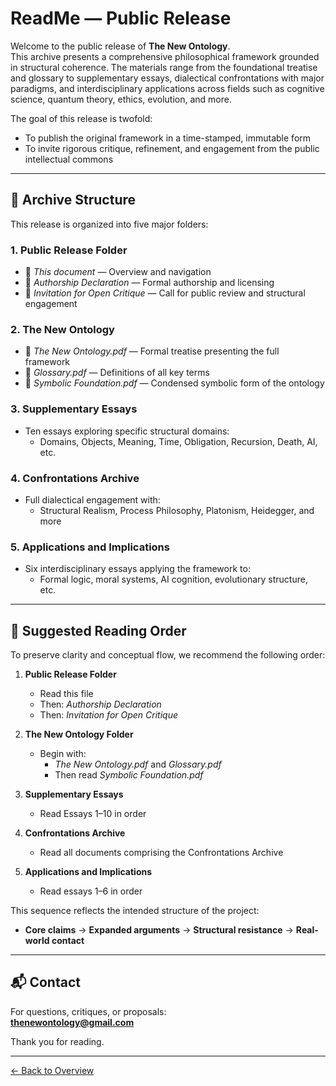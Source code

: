 # ReadMe — Public Release

Welcome to the public release of **The New Ontology**.  
This archive presents a comprehensive philosophical framework grounded in structural coherence. The materials range from the foundational treatise and glossary to supplementary essays, dialectical confrontations with major paradigms, and interdisciplinary applications across fields such as cognitive science, quantum theory, ethics, evolution, and more.

The goal of this release is twofold:
- To publish the original framework in a time-stamped, immutable form
- To invite rigorous critique, refinement, and engagement from the public intellectual commons

---

## 📁 Archive Structure

This release is organized into five major folders:

### **1. Public Release Folder**
- 📘 *This document* — Overview and navigation
- 📜 *Authorship Declaration* — Formal authorship and licensing
- 🧪 *Invitation for Open Critique* — Call for public review and structural engagement

### **2. The New Ontology**
- 📘 *The New Ontology.pdf* — Formal treatise presenting the full framework
- 📗 *Glossary.pdf* — Definitions of all key terms
- 📙 *Symbolic Foundation.pdf* — Condensed symbolic form of the ontology

### **3. Supplementary Essays**
- Ten essays exploring specific structural domains:
  - Domains, Objects, Meaning, Time, Obligation, Recursion, Death, AI, etc.

### **4. Confrontations Archive**
- Full dialectical engagement with:
  - Structural Realism, Process Philosophy, Platonism, Heidegger, and more

### **5. Applications and Implications**
- Six interdisciplinary essays applying the framework to:
  - Formal logic, moral systems, AI cognition, evolutionary structure, etc.

---

## 🧭 Suggested Reading Order

To preserve clarity and conceptual flow, we recommend the following order:

1. **Public Release Folder**  
   - Read this file  
   - Then: *Authorship Declaration*  
   - Then: *Invitation for Open Critique*

2. **The New Ontology Folder**  
   - Begin with:
     - *The New Ontology.pdf* and *Glossary.pdf*  
     - Then read *Symbolic Foundation.pdf*

3. **Supplementary Essays**  
   - Read Essays 1–10 in order

4. **Confrontations Archive**  
   - Read all documents comprising the Confrontations Archive

5. **Applications and Implications**  
   - Read essays 1–6 in order

This sequence reflects the intended structure of the project:
- **Core claims** → **Expanded arguments** → **Structural resistance** → **Real-world contact**

---

## 📬 Contact

For questions, critiques, or proposals:  
**thenewontology@gmail.com**

Thank you for reading.

---

[← Back to Overview](/the-new-ontology---public-release/overview/)

